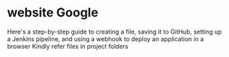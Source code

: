# website Google


Here's a step-by-step guide to creating a file, saving it to GitHub, setting up a Jenkins pipeline, and using a webhook to deploy an application in a browser
Kindly refer files in project folders

